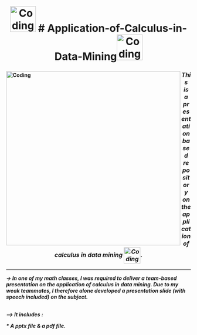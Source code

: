 <h1 align="center"><b><img alt="Coding" width="70" src="https://i.pinimg.com/originals/5f/c8/27/5fc8274d53ec1a63a30e9faf9c8794f9.gif"> # Application-of-Calculus-in-Data-Mining<img alt="Coding" width="70" src="https://i.pinimg.com/originals/5f/c8/27/5fc8274d53ec1a63a30e9faf9c8794f9.gif"></h1>
  
<img align="left" alt="Coding" width="475" src="https://miro.medium.com/max/768/1*53ewUU4z23OSxAvqp154AA.jpeg">


 
<h3 align="center"><i>  This is a presentation based repository on the application of calculus in data mining <img align="center" alt="Coding" width="45" src="https://i.pinimg.com/originals/ac/71/50/ac71504ee6bf28ecfdc554e31a2aa20a.gif">.</h3>
<hr>
<p><b>-> In one of my math classes, I was required to deliver a team-based presentation on the application of calculus in data mining. Due to my weak teammates, I therefore alone developed a presentation slide (with speech included) on the subject.</p>
<br>
 --><b> It includes :<br>
 <p><b>                      *  A pptx file & a pdf file.<p>

